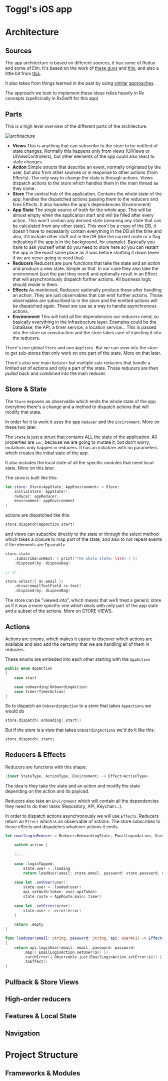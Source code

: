 # Toggl's iOS app

# Architecture

## Sources

The app architecture is based on different sources, it has some of Redux and some of Elm. It's based on the work of [these guys](https://www.pointfree.co) and [this](https://github.com/ReactiveX/RxSwift), and also a little bit from [this](https://guide.elm-lang.org/architecture/).

It also takes from things learned in the past by using [similar](https://github.com/Odrakir/CachopoDemo) [approaches](https://github.com/toggl/watchos-app).

The approach we took to implement these ideas relies heavily in Rx concepts (speficically in RxSwift for this app)

## Parts

This is a high level overview of the different parts of the architecture. 

![architecture](images/architecture.png)

- **Views** This is anything that can subscribe to the store to be notified of state changes. Normally this happens only from views (UIViews or UIViewControllers), but other elements of the app could also react to state changes.
- **Action** Simple structs that describe an event, normally originated by the user, but also from other sources or in response to other actions (from Effects). The only way to change the state is through actions. Views dispatch actions to the store which handles them in the main thread as they come.
- **Store** The central hub of the application. Contains the whole state of the app, handles the dispatched actions passing them to the reducers and fires Effects. It also handles the app's dependencies (Environment)
- **App State** The single source of truth for the whole app. This will be almost empty when the application start and will be filled after every action. This won't contain any derived state (meaning any state that can be calculated from any other state). This won't be a copy of the DB, it doesn't have to necessarily contain everything in the DB all the time and also, it'll include other stuff not in the DB (like the current route or a flag indicating if the app is in the background, for example). Basically you have to ask yourself what do you need to store here so you can restart the app in the exact same place as it was before shutting it down (even if we are never going to need that)
- **Reducers** Reducers are pure functions that take the state and an action and produce a new state. Simple as that. In our case they also take the environment (just the part they need) and optionally result in an Effect that will asynchronously dispatch further actions. All business logic should reside in them.
- **Effects** As mentioned, Reducers optionally produce these after handling an action. They are just observables that can emit further actions. Those observables are subscribed to in the store and the emitted actions will be dispatched again. These are use as a way to handle asynchronous actions.
- **Environment** This will hold all the dependencies our reducers need, so basically everything in the infrastructure layer. Examples could be the DataBase, the API, a timer service, a location service... This is passed into the store on construction and the store takes care of injecting it into the reducers.

There's one global `Store` and one `AppState`. But we can *view* into the store to get sub-stores that only work on one part of the state. More on that later.

There's also one main `Reducer` but multiple sub-reducers that handle a limited set of actions and only a part of the state. Those reducers are then *pulled back* and *combined* into the main 
reducer.

## Store & State

The `Store` exposes an observable which emits the whole state of the app everytime there's a change and a method to dispatch actions that will modify that state.

In order for it to work it uses the app `Reducer` and the `Environment`. More on these two later.

The `State` is just a struct that contains ALL the state of the application. All properties are `var`, because we are going to mutate it, but don't worry, mutations only happen in reducers. It has an initializer with no parameters which creates the initial state of the app.

It also includes the local state of all the specific modules that need local state. More on this later.

The store is built like this:

```swift
let store: Store<AppState, AppEnvironment> = Store(
    initialState: AppState(),
    reducer: appReducer,
    environment: appEnvironment
)
```

actions are dispatched like this:

```swift
store.dispatch(AppAction.start)
```

and views can subscribe directly to the state or through the select method which takes a closure to map part of the state, and also to not repeat events if the elements are `Equatable`

```swift
store.state
    .subscribe(onNext: { print("The whole state: \($0) ) })
    .disposed(by: disposeBag)

// or

store.select({ $0.email })
    .drive(emailTextField.rx.text)
    .disposed(by: disposeBag)
```

The store can be "viewed into", which means that we'll treat a generic store as if it was a more specific one which deals with only part of the app state and a subset of the actions. More on STORE VIEWS.

## Actions

Actions are enums, which makes it easier to discover which actions are available and also add the certainty that we are handling all of them in reducers.

These enums are embeded into each other starting with the `AppAction`

```swift
public enum AppAction
{
    case start

    case onboarding(OnboardingAction)
    case timer(TimerAction)
}
```

So to dispatch an `OnboardingAction` to a store that takes `AppActions` we would do

```swift
store.dispatch(.onboading(.start))
```

But if the store is a view that takes `OnboardingActions` we'd do it like this:

```swift
store.dispatch(.start)
```

## Reducers & Effects

Reducers are functions with this shape:

```swift
(inout StateType, ActionType, Environment) -> Effect<ActionType>
```

The idea is they take the state and an action and modify the state depending on the action and its payload.

Reducers also take an `Environment` which will contain all the dependencies they need to do their tasks (Repository, API, Keychain...).

In order to dispatch actions asynchronously we will use `Effects`. Reducers return an `Effect` which is an observable of actions. The store subscribes to those effects and dispatches whatever actions it emits.

```swift
let emailLoginReducer = Reducer<OnboardingState, EmailLoginAction, UserAPI> { state, action, api in
    
    switch action {
    
    //...
    
    case .loginTapped:
        state.user = .loading
        return loadUser(email: state.email, password: state.password, api: api)
        
    case let .setUser(user):
        state.user = .loaded(user)
        api.setAuth(token: user.apiToken)
        state.route = AppRoute.main(.timer)
        
    case let .setError(error):
        state.user = .error(error)
    }
    
    return .empty
}

func loadUser(email: String, password: String, api: UserAPI) -> Effect<EmailLoginAction>
{
    return api.loginUser(email: email, password: password)
        .map({ EmailLoginAction.setUser($0) })
        .catchError({ Observable.just(EmailLoginAction.setError($0)) })
        .toEffect()
}
```


## Pullback & Store Views

## High-order reducers

## Features & Local State

## Navigation

# Project Structure

## Frameworks & Modules



